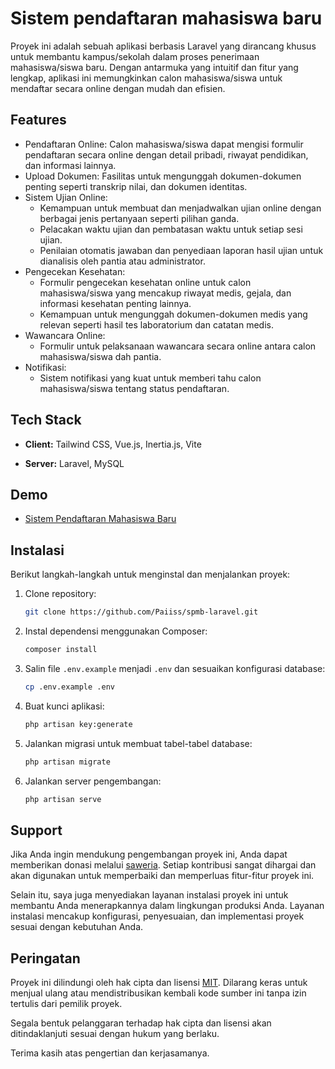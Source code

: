 # Sistem pendaftaran mahasiswa baru

Proyek ini adalah sebuah aplikasi berbasis Laravel yang dirancang khusus untuk membantu kampus/sekolah dalam proses penerimaan mahasiswa/siswa baru. Dengan antarmuka yang intuitif dan fitur yang lengkap, aplikasi ini memungkinkan calon mahasiswa/siswa untuk mendaftar secara online dengan mudah dan efisien.

## Features

-   Pendaftaran Online: Calon mahasiswa/siswa dapat mengisi formulir pendaftaran secara online dengan detail pribadi, riwayat pendidikan, dan informasi lainnya.
-   Upload Dokumen: Fasilitas untuk mengunggah dokumen-dokumen penting seperti transkrip nilai, dan dokumen identitas.
-   Sistem Ujian Online:
    -   Kemampuan untuk membuat dan menjadwalkan ujian online dengan berbagai jenis pertanyaan seperti pilihan ganda.
    -   Pelacakan waktu ujian dan pembatasan waktu untuk setiap sesi ujian.
    -   Penilaian otomatis jawaban dan penyediaan laporan hasil ujian untuk dianalisis oleh pantia atau administrator.
-   Pengecekan Kesehatan:
    -   Formulir pengecekan kesehatan online untuk calon mahasiswa/siswa yang mencakup riwayat medis, gejala, dan informasi kesehatan penting lainnya.
    -   Kemampuan untuk mengunggah dokumen-dokumen medis yang relevan seperti hasil tes laboratorium dan catatan medis.
-   Wawancara Online:
    -   Formulir untuk pelaksanaan wawancara secara online antara calon mahasiswa/siswa dah pantia.
-   Notifikasi:
    -   Sistem notifikasi yang kuat untuk memberi tahu calon mahasiswa/siswa tentang status pendaftaran.

## Tech Stack

-   **Client:** Tailwind CSS, Vue.js, Inertia.js, Vite

-   **Server:** Laravel, MySQL

## Demo

-   [Sistem Pendaftaran Mahasiswa Baru](https://spmb.peix.my.id)

## Instalasi

Berikut langkah-langkah untuk menginstal dan menjalankan proyek:

1. Clone repository:

    ```bash
    git clone https://github.com/Paiiss/spmb-laravel.git
    ```

2. Instal dependensi menggunakan Composer:

    ```bash
    composer install
    ```

3. Salin file `.env.example` menjadi `.env` dan sesuaikan konfigurasi database:

    ```bash
    cp .env.example .env
    ```

4. Buat kunci aplikasi:

    ```bash
    php artisan key:generate
    ```

5. Jalankan migrasi untuk membuat tabel-tabel database:

    ```bash
    php artisan migrate
    ```

6. Jalankan server pengembangan:

    ```bash
    php artisan serve
    ```

## Support

Jika Anda ingin mendukung pengembangan proyek ini, Anda dapat memberikan donasi melalui [saweria](https://saweria.co/pais). Setiap kontribusi sangat dihargai dan akan digunakan untuk memperbaiki dan memperluas fitur-fitur proyek ini.

Selain itu, saya juga menyediakan layanan instalasi proyek ini untuk membantu Anda menerapkannya dalam lingkungan produksi Anda. Layanan instalasi mencakup konfigurasi, penyesuaian, dan implementasi proyek sesuai dengan kebutuhan Anda.


## Peringatan

Proyek ini dilindungi oleh hak cipta dan lisensi [MIT](https://github.com/Paiiss/spmb-laravel/blob/main/LICENSE). Dilarang keras untuk menjual ulang atau mendistribusikan kembali kode sumber ini tanpa izin tertulis dari pemilik proyek.

Segala bentuk pelanggaran terhadap hak cipta dan lisensi akan ditindaklanjuti sesuai dengan hukum yang berlaku.

Terima kasih atas pengertian dan kerjasamanya.
